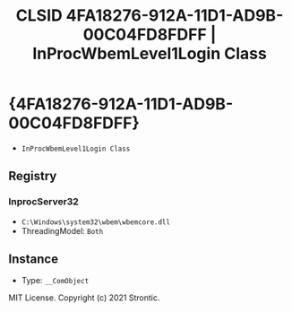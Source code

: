 ﻿---
title: "CLSID 4FA18276-912A-11D1-AD9B-00C04FD8FDFF | InProcWbemLevel1Login Class"
excerpt: What is COM-Object CLSID 4FA18276-912A-11D1-AD9B-00C04FD8FDFF?
---

# {4FA18276-912A-11D1-AD9B-00C04FD8FDFF}

* `InProcWbemLevel1Login Class`

## Registry


### InprocServer32

* `C:\Windows\system32\wbem\wbemcore.dll`
* ThreadingModel: `Both`

## Instance

* Type: `__ComObject`

MIT License. Copyright (c) 2021 Strontic.


